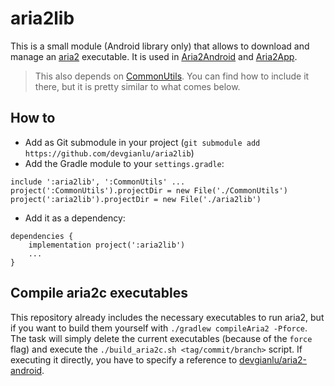 # aria2lib

This is a small module (Android library only) that allows to download and manage an [aria2](https://github.com/aria2/aria2) executable. It is used in [Aria2Android](https://github.com/devgianlu/Aria2Android) and [Aria2App](https://github.com/devgianlu/Aria2App).

> This also depends on [CommonUtils](https://github.com/devgianlu/CommonUtils). You can find how to include it there, but it is pretty similar to what comes below.

## How to
- Add as Git submodule in your project (`git submodule add https://github.com/devgianlu/aria2lib`)
- Add the Gradle module to your `settings.gradle`:
```
include ':aria2lib', ':CommonUtils' ...
project(':CommonUtils').projectDir = new File('./CommonUtils')
project(':aria2lib').projectDir = new File('./aria2lib')
```
- Add it as a dependency:
```
dependencies {
    implementation project(':aria2lib')
    ...
}
```

## Compile aria2c executables
This repository already includes the necessary executables to run aria2, but if you want to build them yourself with `./gradlew compileAria2 -Pforce`.
The task will simply delete the current executables (because of the `force` flag) and execute the `./build_aria2c.sh <tag/commit/branch>` script. 
If executing it directly, you have to specify a reference to [devgianlu/aria2-android](https://github.com/devgianlu/aria2-android). 
